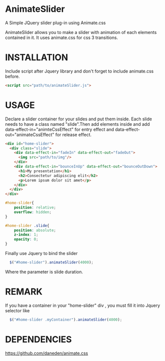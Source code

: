 AnimateSlider
=============

A Simple JQuery slider plug-in using Animate.css

AnimateSlider allows you to make a slider with animation of each elements contained in it. It uses animate.css for css 3 transitions.

INSTALLATION
=============
Include script after Jquery library and don't forget to include animate.css before.

```html
<script src="path/to/animateSlider.js">
```

USAGE
=============

Declare a slider container for your slides and put them inside. Each slide needs to have a class named "slide".Then add elements inside and add data-effect-in="animteCssEffect" for entry effect and data-effect-out="animateCssEffect" for release effect.

```html
<div id="home-slider">
  <div class="slide">
    <div data-effect-in="fadeIn" data-effect-out="fadeOut">
      <img src="path/to/img"/>
    </div>
    <div data-effect-in="bounceInUp" data-effect-out="bounceOutDown">
      <h1>My presentation</h1>
      <h2>Consectetur adipiscing elit</h2>
      <p>Lorem ipsum dolor sit amet</p>
    </div>
  </div>
</div>
```

```css
#home-slider{
    position: relative;
    overflow: hidden;
} 

#home-slider .slide{
    position: absolute;
    z-index: 1;
    opacity: 0;
}
```

Finally use Jquery to bind the slider

```javascript
  $("#home-slider").animateSlider(4000);
```

Where the parameter is slide duration.

REMARK
=============

If you have a container in your "home-slider" div , you must fill it into Jquery selector like

```javascript
  $("#home-slider .myContainer").animateSlider(4000);
```

DEPENDENCIES
=============
https://github.com/daneden/animate.css
